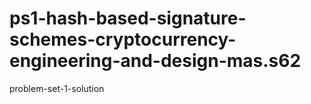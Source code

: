 # ps1-hash-based-signature-schemes-cryptocurrency-engineering-and-design-mas.s62
problem-set-1-solution

